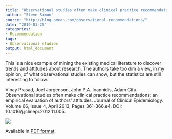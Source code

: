 ```yaml
---
title: "Observational studies often make clinical practice recommendations"
author: "Steve Simon"
source: "http://blog.pmean.com/observational-recommendations/"
date: "2019-01-25"
categories:
- Recommendation
tags:
- Observational studies
output: html_document
---
```


This is a nice example of mining the existing medical literature to
discover trends and attitudes about research. The authors take too dim a
view, in my opinion, of what observational studies can show, but the
statistics are still interesting to follow.

<!---More--->

Vinay Prasad, Joel Jorgenson, John P.A. Ioannidis, Adam Cifu.
Observational studies often make clinical practice recommendations: an
empirical evaluation of authors' attitudes. Journal of Clinical
Epidemiology. Volume 66, Issue 4, April 2013, Pages 361-366.e4. DOI:
10.1016/j.jclinepi.2012.11.005.

![](http://www.pmean.com/new-images/19/observational-recommendations01.png)



Available in [PDF
format](https://www.gwern.net/docs/statistics/causality/2013-prasad.pdf).



